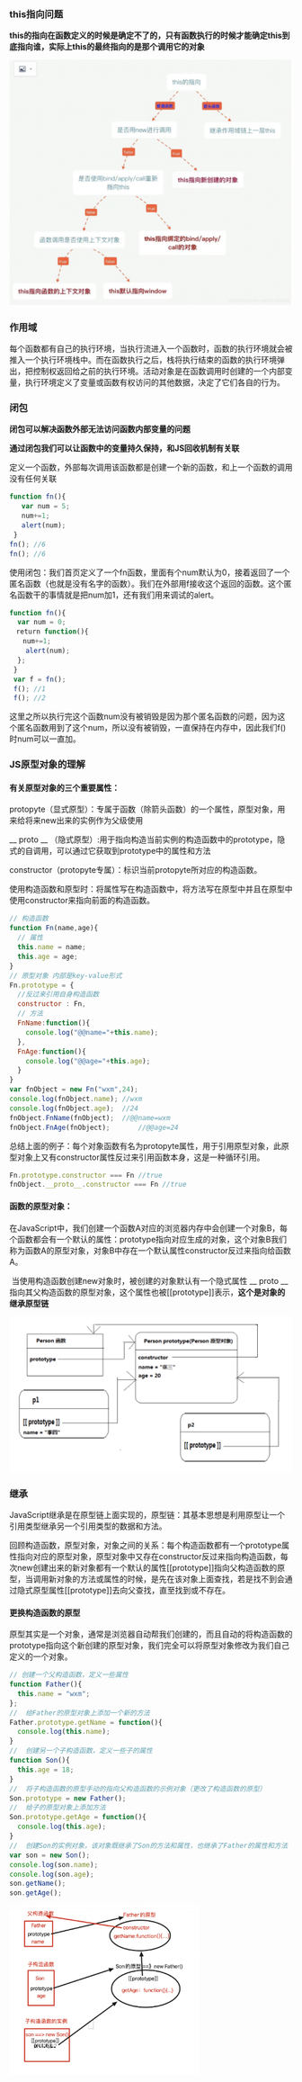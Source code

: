 ### this指向问题

**this的指向在函数定义的时候是确定不了的，只有函数执行的时候才能确定this到底指向谁，实际上this的最终指向的是那个调用它的对象**

<img src="JS常见问题.assets/image-20220308214928539.png" alt="image-20220308214928539" style="zoom:50%;" />

### 作用域

每个函数都有自己的执行环境，当执行流进入一个函数时，函数的执行环境就会被推入一个执行环境栈中。而在函数执行之后，栈将执行结束的函数的执行环境弹出，把控制权返回给之前的执行环境。活动对象是在函数调用时创建的一个内部变量，执行环境定义了变量或函数有权访问的其他数据，决定了它们各自的行为。

### 闭包

**闭包可以解决函数外部无法访问函数内部变量的问题**

**通过闭包我们可以让函数中的变量持久保持，和JS回收机制有关联**

定义一个函数，外部每次调用该函数都是创建一个新的函数，和上一个函数的调用没有任何关联

```js
function fn(){
   var num = 5;
   num+=1;
   alert(num);
 }　　
fn(); //6
fn(); //6
```

使用闭包：我们首页定义了一个fn函数，里面有个num默认为0，接着返回了一个匿名函数（也就是没有名字的函数）。我们在外部用f接收这个返回的函数。这个匿名函数干的事情就是把num加1，还有我们用来调试的alert。

```js
function fn(){
  var num = 0;
　return function(){
　　num+=1;
    alert(num);　　　
  };　　
 }
 var f = fn();
 f(); //1
 f(); //2
```

这里之所以执行完这个函数num没有被销毁是因为那个匿名函数的问题，因为这个匿名函数用到了这个num，所以没有被销毁，一直保持在内存中，因此我们f()时num可以一直加。



### JS原型对象的理解

#### 有关原型对象的三个重要属性：

protopyte（显式原型）：专属于函数（除箭头函数）的一个属性，原型对象，用来给将来new出来的实例作为父级使用

__ proto __ （隐式原型）:用于指向构造当前实例的构造函数中的prototype，隐式的自调用，可以通过它获取到prototype中的属性和方法

constructor（protopyte专属）：标识当前protopyte所对应的构造函数。

使用构造函数和原型时：将属性写在构造函数中，将方法写在原型中并且在原型中使用constructor来指向前面的构造函数。

```js
// 构造函数
function Fn(name,age){
  // 属性
  this.name = name;
  this.age = age;
}
// 原型对象 内部是key-value形式
Fn.prototype = {
  //反过来引用自身构造函数
  constructor : Fn,
  // 方法
  FnName:function(){
    console.log("@@name="+this.name);
  },
  FnAge:function(){
    console.log("@@age="+this.age);
  }
}
var fnObject = new Fn("wxm",24);
console.log(fnObject.name);	//wxm
console.log(fnObject.age);	//24
fnObject.FnName(fnObject);	//@@name=wxm
fnObject.FnAge(fnObject);		//@@age=24
```

总结上面的例子：每个对象函数有名为protopyte属性，用于引用原型对象，此原型对象上又有constructor属性反过来引用函数本身，这是一种循环引用。

```js
Fn.prototype.constructor === Fn //true
fnObject.__proto__.constructor === Fn //true
```



#### 函数的原型对象：

​	在JavaScript中，我们创建一个函数A对应的浏览器内存中会创建一个对象B，每个函数都会有一个默认的属性：prototype指向对应生成的对象，这个对象B我们称为函数A的原型对象，对象B中存在一个默认属性constructor反过来指向给函数A。

​	当使用构造函数创建new对象时，被创建的对象默认有一个隐式属性 __ proto __ 指向其父构造函数的原型对象，这个属性也被[[prototype]]表示，**这个是对象的继承原型链**

<img src="PictureLibrary/image-20220313210927697.png" alt="image-20220313210927697" style="zoom: 50%;" />



### 继承

JavaScript继承是在原型链上面实现的，原型链：其基本思想是利用原型让一个引用类型继承另一个引用类型的数据和方法。

回顾构造函数，原型对象，对象之间的关系：每个构造函数都有一个prototype属性指向对应的原型对象，原型对象中又存在constructor反过来指向构造函数，每次new创建出来的新对象都有一个默认的属性[[prototype]]指向父构造函数的原型，当调用新对象的方法或属性的时候，是先在该对象上面查找，若是找不到会通过隐式原型属性[[prototype]]去向父查找，直至找到或不存在。

#### 更换构造函数的原型

原型其实是一个对象，通常是浏览器自动帮我们创建的，而且自动的将构造函数的prototype指向这个新创建的原型对象，我们完全可以将原型对象修改为我们自己定义的一个对象。

```js
// 创建一个父构造函数，定义一些属性
function Father(){
  this.name = "wxm";
};
//	给Father的原型对象上添加一个新的方法
Father.prototype.getName = function(){
  console.log(this.name);
}
//	创建另一个子构造函数，定义一些子的属性
function Son(){
  this.age = 18;
}
//	将子构造函数的原型手动的指向父构造函数的示例对象（更改了构造函数的原型）
Son.prototype = new Father();
//	给子的原型对象上添加方法
Son.prototype.getAge = function(){
  console.log(this.age);
}
//	创建Son的实例对象，该对象既继承了Son的方法和属性，也继承了Father的属性和方法
var son = new Son();
console.log(son.name);
console.log(son.age);
son.getName();
son.getAge();
```

<img src="PictureLibrary/image-20220313220437888.png" alt="image-20220313220437888" style="zoom:33%;" />